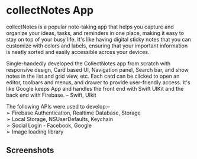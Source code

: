 # collectNotes App  

collectNotes is a popular note-taking app that helps you capture and organize your ideas, tasks, and reminders in one place, making it easy
to stay on top of your busy life. It's like having digital sticky notes that you can customize with colors and labels, ensuring that your
important information is neatly sorted and easily accessible across your devices.

Single-handedly developed the CollectNotes app from scratch
 with responsive design, Card based UI, Navigation panel, Search bar, and show notes in the list and grid view, etc. Each card can be
 clicked to open an editor, toolbars and menus, and drawer to provide user-friendly access. It's like Google keeps App and handles the front
 end with Swift UIKit and the back end with Firebase. – Swift, UIkit 
 
 The following APIs were used to develop:–<br/>
➢ Firebase Authentication, Realtime Database, Storage <br/>
➢ Local Storage, NSUserDefaults, Keychain<br/>
➢ Social Login - Facebook, Google<br/>
➢ Image loading library

 
## Screenshots
<br/>
<br/>


